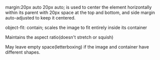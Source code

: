 margin:20px auto 20px auto;
is used to center the element horizontally within its parent with 20px space at the top and bottom, and side margin auto-adjusted to keep it centered.


object-fit: contain;
scales the image to fit entirely inside its container

Maintains the aspect ratio(doesn't stretch or squish)

May leave empty space(letterboxing) if the image and container have different shapes.